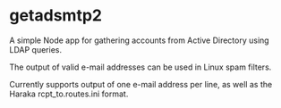 getadsmtp2
==========

A simple Node app for gathering accounts from Active Directory using LDAP queries.

The output of valid e-mail addresses can be used in Linux spam filters.

Currently supports output of one e-mail address per line, as well as the Haraka rcpt_to.routes.ini format.
